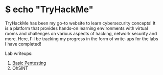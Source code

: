 # $ echo "TryHackMe"

TryHackMe has been my go-to website to learn cybersecurity concepts! It is a platform that provides hands-on learning environments with virtual rooms and challenges on various aspects of hacking, network security and more. Here, I'll be tracking my progress in the form of write-ups for the labs I have completed!



Lab writeups:

1. [Basic Pentesting](https://ctf.kairostay.com/labs/usd-echo-tryhackme/basic-pentesting)
2. OhSINT
